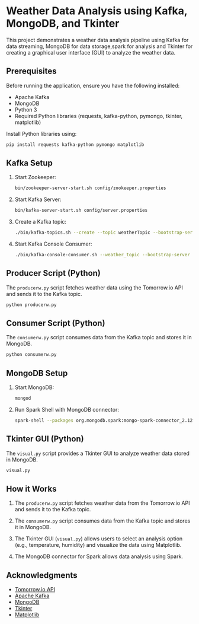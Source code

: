 # Weather Data Analysis using Kafka, MongoDB, and Tkinter

This project demonstrates a weather data analysis pipeline using Kafka for data streaming, MongoDB for data storage,spark for analysis and Tkinter for creating a graphical user interface (GUI) to analyze the weather data.

## Prerequisites

Before running the application, ensure you have the following installed:

- Apache Kafka
- MongoDB
- Python 3
- Required Python libraries (requests, kafka-python, pymongo, tkinter, matplotlib)

Install Python libraries using:

```bash
pip install requests kafka-python pymongo matplotlib
```

## Kafka Setup

1. Start Zookeeper:

    ```bash
    bin/zookeeper-server-start.sh config/zookeeper.properties
    ```

2. Start Kafka Server:

    ```bash
    bin/kafka-server-start.sh config/server.properties
    ```

3. Create a Kafka topic:

    ```bash
    ./bin/kafka-topics.sh --create --topic weatherTopic --bootstrap-server localhost:9092 --partitions 1 --replication-factor 1
    ```

4. Start Kafka Console Consumer:

    ```bash
    ./bin/kafka-console-consumer.sh --weather_topic --bootstrap-server localhost:9092 --from-beginning
    ```

## Producer Script (Python)

The `producerw.py` script fetches weather data using the Tomorrow.io API and sends it to the Kafka topic.

```bash
python producerw.py
```

## Consumer Script (Python)

The `consumerw.py` script consumes data from the Kafka topic and stores it in MongoDB.

```bash
python consumerw.py
```

## MongoDB Setup

1. Start MongoDB:

    ```bash
    mongod
    ```

2. Run Spark Shell with MongoDB connector:

    ```bash
    spark-shell --packages org.mongodb.spark:mongo-spark-connector_2.12:3.0.1
    ```

## Tkinter GUI (Python)

The `visual.py` script provides a Tkinter GUI to analyze weather data stored in MongoDB.

```bash
visual.py
```

## How it Works

1. The `producerw.py` script fetches weather data from the Tomorrow.io API and sends it to the Kafka topic.

2. The `consumerw.py` script consumes data from the Kafka topic and stores it in MongoDB.

3. The Tkinter GUI (`visual.py`) allows users to select an analysis option (e.g., temperature, humidity) and visualize the data using Matplotlib.

4. The MongoDB connector for Spark allows data analysis using Spark.

## Acknowledgments

- [Tomorrow.io API](https://www.tomorrow.io/weather-api/)
- [Apache Kafka](https://kafka.apache.org/)
- [MongoDB](https://www.mongodb.com/)
- [Tkinter](https://docs.python.org/3/library/tkinter.html)
- [Matplotlib](https://matplotlib.org/)

